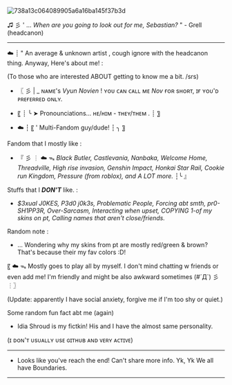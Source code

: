 ![738a13c064089905a6a16ba145f37b3d](https://github.com/user-attachments/assets/10a25c40-7edd-457b-a830-62f44634c51f)

♫ 彡 ' ... *When are you going to look out for me, Sebastian?* " - Grell (headcanon)

________________________________

☁️ ┊ " An average & unknown artist , cough ignore with the headcanon thing. Anyway, Here's about me! :

(To those who are interested ABOUT getting to know me a bit. /srs)

- 〖 彡 | _ ɴᴀᴍᴇ's *Vyun Novien* ! ʏᴏᴜ ᴄᴀɴ ᴄᴀʟʟ ᴍᴇ *Nov* ғᴏʀ sʜᴏʀᴛ, ɪғ ʏᴏᴜ'ᴅ ᴘʀᴇғᴇʀʀᴇᴅ ᴏɴʟʏ.

- 〖 ┊ ╰ ➤ Pronounciations... ʜᴇ/ʜɪᴍ - ᴛʜᴇʏ/ᴛʜᴇᴍ . ┊ 〗

- ☁️ ┆ 〖 ' Multi-Fandom guy/dude! ┆ ╮ 〗

Fandom that I mostly like :
- 『 彡 ┆ ☁️ ᯓ *Black Butler, Castlevania, Nanbaka, Welcome Home, Threadville, High rise invasion, Genshin Impact, Honkai Star Rail, Cookie run Kingdom, Pressure (from roblox), and A LOT more.* ┆╰ 』

Stuffs that I ***DON'T*** like. :
- *$3xual J0KES, P3d0 j0k3s, Problematic People, Forcing abt smth, pr0-SH1PP3R, Over-Sarcasm, Interacting when upset, COPYING 1-of my skins on pt, Calling names that aren't close/friends.*

Random note :
- ... Wondering why my skins from pt are mostly red/green & brown? That's because their my fav colors :D!

〖 ☁️ ᯓ Mostly goes to play all by myself. I don't mind chatting w friends or even add me! I'm friendly and might be also awkward sometimes (#´Д`) 彡┆〗

(Update: apparently I have social anxiety, forgive me if I'm too shy or quiet.)

Some random fun fact abt me (again)
- Idia Shroud is my fictkin! His and I have the almost same personality.

(ɪ ᴅᴏɴ'ᴛ ᴜsᴜᴀʟʟʏ ᴜsᴇ ɢɪᴛʜᴜʙ ᴀɴᴅ ᴠᴇʀʏ ᴀᴄᴛɪᴠᴇ)

__________________________________

- Looks like you've reach the end! Can't share more info. Yk, Yk We all have Boundaries.

__________________________________
